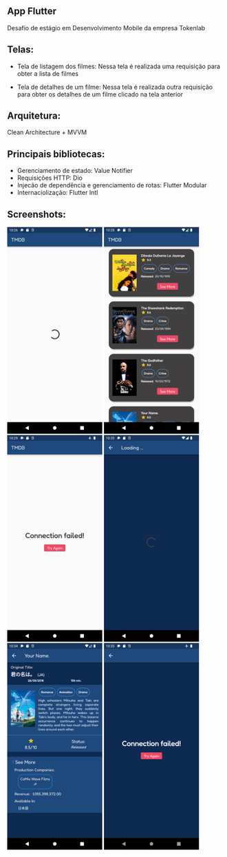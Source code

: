 ## App Flutter
Desafio de estágio em Desenvolvimento Mobile da empresa Tokenlab

## Telas:
- Tela de listagem dos filmes: Nessa tela é realizada uma requisição para obter a lista de filmes

- Tela de detalhes de um filme: Nessa tela é realizada outra requisição para obter os detalhes de um filme clicado na tela anterior

## Arquitetura:
Clean Architecture + MVVM

## Principais bibliotecas:
- Gerenciamento de estado: Value Notifier
- Requisições HTTP: Dio
- Injecão de dependência e gerenciamento de rotas: Flutter Modular
- Internaciolização: Flutter Intl

## Screenshots:
<img height="480px" src="assets/images_read_me/img1.png"> <img height="480px" src="assets/images_read_me/img2.png"> <img height="480px" src="assets/images_read_me/img3.png"> <img height="480px" src="assets/images_read_me/img4.png"> <img height="480px" src="assets/images_read_me/img5.png"> <img height="480px" src="assets/images_read_me/img6.png"> 
